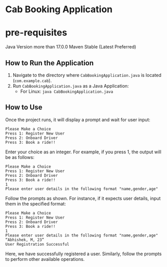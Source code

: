 # Cab Booking Application

# pre-requisites 
  Java Version more than 17.0.0
  Maven Stable (Latest Preferred)  

## How to Run the Application

1. Navigate to the directory where `CabBookingApplication.java` is located (`com.example.cab`).
2. Run `CabBookingApplication.java` as a Java Application:
    - For Linux: `java CabBookingApplication.java`

## How to Use

Once the project runs, it will display a prompt and wait for user input:

```
Please Make a Choice
Press 1: Register New User
Press 2: Onboard Driver
Press 3: Book a ride!!
```

Enter your choice as an integer. For example, if you press 1, the output will be as follows:

```
Please Make a Choice
Press 1: Register New User
Press 2: Onboard Driver
Press 3: Book a ride!!
1
Please enter user details in the following format "name,gender,age"
```

Follow the prompts as shown. For instance, if it expects user details, input them in the specified format:

```
Please Make a Choice
Press 1: Register New User
Press 2: Onboard Driver
Press 3: Book a ride!!
1
Please enter user details in the following format "name,gender,age"
“Abhishek, M, 23”
User Registration Successful
```

Here, we have successfully registered a user. Similarly, follow the prompts to perform other available operations.

